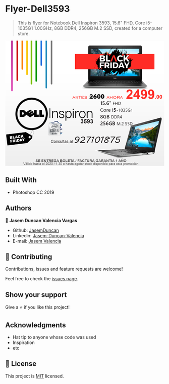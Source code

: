 # Flyer-Dell3593
> This is flyer for Notebook Dell Inspiron 3593, 15.6" FHD, Core i5-1035G1 1.00GHz, 8GB DDR4, 256GB M.2 SSD, created for a computer store.


![screenshot](FlyerDellInspiron3593.png)

## Built With

- Photoshop CC 2019

## Authors

👤 **Jasem Duncan Valencia Vargas**

- Github: [JasemDuncan](https://github.com/JasemDuncan)
- Linkedin: [Jasem-Duncan-Valencia](https://www.linkedin.com/in/jasem-duncan-valencia/)
- E-mail: [Jasem Valencia](jasemvalencia@gmail.com)


## 🤝 Contributing

Contributions, issues and feature requests are welcome!

Feel free to check the [issues page](issues/).

## Show your support

Give a ⭐️ if you like this project!

## Acknowledgments

- Hat tip to anyone whose code was used
- Inspiration
- etc

## 📝 License

This project is [MIT](lic.url) licensed.
